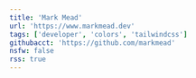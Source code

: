```yaml
---
title: 'Mark Mead'
url: 'https://www.markmead.dev'
tags: ['developer', 'colors', 'tailwindcss']
githubacct: 'https://github.com/markmead'
nsfw: false
rss: true
---
```

